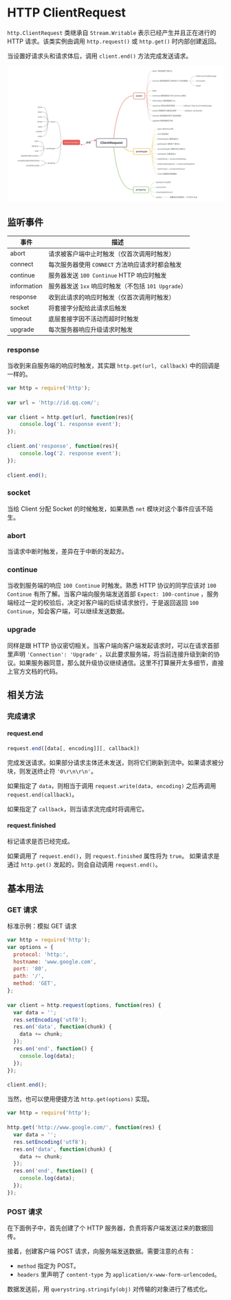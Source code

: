 # HTTP ClientRequest

`http.ClientRequest` 类继承自 `Stream.Writable` 表示已经产生并且正在进行的 HTTP 请求。该类实例由调用 `http.request()` 或 `http.get()` 时内部创建返回。

当设置好请求头和请求体后，调用 `client.end()` 方法完成发送请求。

<!-- ![HTTP ClientRequest](../snapshots/http-client-request.jpg) -->

<img src="../snapshots/http-client-request.jpg" />

## 监听事件

| 事件        | 描述                                                |
| ----------- | --------------------------------------------------- |
| abort       | 请求被客户端中止时触发（仅首次调用时触发）          |
| connect     | 每次服务器使用 `CONNECT` 方法响应请求时都会触发     |
| continue    | 服务器发送 `100 Continue` HTTP 响应时触发           |
| information | 服务器发送 `1xx` 响应时触发（不包括 `101 Upgrade`） |
| response    | 收到此请求的响应时触发（仅首次调用时触发）          |
| socket      | 将套接字分配给此请求后触发                          |
| timeout     | 底层套接字因不活动而超时时触发                      |
| upgrade     | 每次服务器响应升级请求时触发                        |

### response

当收到来自服务端的响应时触发，其实跟 `http.get(url, callback)` 中的回调是一样的。

```js
var http = require('http');

var url = 'http://id.qq.com/';

var client = http.get(url, function(res){
    console.log('1. response event');
});

client.on('response', function(res){
    console.log('2. response event');
});

client.end();
```

### socket

当给 Client 分配 Socket 的时候触发，如果熟悉 `net` 模块对这个事件应该不陌生。

### abort

当请求中断时触发，差异在于中断的发起方。

### continue

当收到服务端的响应 `100 Continue` 时触发。熟悉 HTTP 协议的同学应该对 `100 Continue` 有所了解。当客户端向服务端发送首部 `Expect: 100-continue` ，服务端经过一定的校验后，决定对客户端的后续请求放行，于是返回返回 `100 Continue`，知会客户端，可以继续发送数据。

### upgrade

同样是跟 HTTP 协议密切相关。当客户端向客户端发起请求时，可以在请求首部里声明 `'Connection': 'Upgrade'` ，以此要求服务端，将当前连接升级到新的协议。如果服务器同意，那么就升级协议继续通信。这里不打算展开太多细节，直接上官方文档的代码。

## 相关方法

### 完成请求

#### request.end

```js
request.end([data[, encoding]][, callback])
```

完成发送请求。如果部分请求主体还未发送，则将它们刷新到流中。如果请求被分块，则发送终止符 `'0\r\n\r\n'`。

如果指定了 `data`，则相当于调用 `request.write(data, encoding)` 之后再调用 `request.end(callback)`。

如果指定了 `callback`，则当请求流完成时将调用它。

#### request.finished

标记请求是否已经完成。

如果调用了 `request.end()`，则 `request.finished` 属性将为 `true`。 如果请求是通过 `http.get()` 发起的，则会自动调用 `request.end()`。

## 基本用法

### GET 请求

标准示例：模拟 GET 请求

```js
var http = require('http');
var options = {
  protocol: 'http:',
  hostname: 'www.google.com',
  port: '80',
  path: '/',
  method: 'GET',
};

var client = http.request(options, function(res) {
  var data = '';
  res.setEncoding('utf8');
  res.on('data', function(chunk) {
    data += chunk;
  });
  res.on('end', function() {
    console.log(data);
  });
});

client.end();
```

当然，也可以使用便捷方法 `http.get(options)` 实现。

```js
var http = require('http');

http.get('http://www.google.com/', function(res) {
  var data = '';
  res.setEncoding('utf8');
  res.on('data', function(chunk) {
    data += chunk;
  });
  res.on('end', function() {
    console.log(data);
  });
});
```

### POST 请求

在下面例子中，首先创建了个 HTTP 服务器，负责将客户端发送过来的数据回传。

接着，创建客户端 POST 请求，向服务端发送数据。需要注意的点有：

* `method` 指定为 POST。
* `headers` 里声明了 `content-type` 为 `application/x-www-form-urlencoded`。

数据发送前，用 `querystring.stringify(obj)` 对传输的对象进行了格式化。

